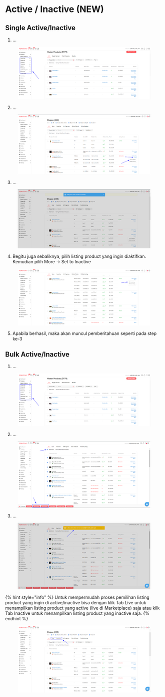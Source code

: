 # Active / Inactive (NEW)

## Single Active/Inactive

1. ...

<figure><img src="../../.gitbook/assets/image (38).png" alt=""><figcaption></figcaption></figure>

2. ...

<figure><img src="../../.gitbook/assets/image (35).png" alt=""><figcaption></figcaption></figure>

3. ...

<figure><img src="../../.gitbook/assets/image (27).png" alt=""><figcaption></figcaption></figure>

4. Begitu juga sebaliknya, pilih listing product yang ingin diaktifkan. Kemudian pilih More -> Set to Inactive

<figure><img src="../../.gitbook/assets/image (33).png" alt=""><figcaption></figcaption></figure>

5. Apabila berhasil, maka akan muncul pemberitahuan seperti pada step ke-3

## Bulk Active/Inactive

1. ...

<figure><img src="../../.gitbook/assets/image (22).png" alt=""><figcaption></figcaption></figure>

2. ...

<figure><img src="../../.gitbook/assets/image (42).png" alt=""><figcaption></figcaption></figure>

3. ...

<figure><img src="../../.gitbook/assets/image (24).png" alt=""><figcaption></figcaption></figure>

{% hint style="info" %}
Untuk mempermudah proses pemilihan listing product yang ingin di active/inactive bisa dengan klik Tab Live untuk menampilkan listing product yang active (live di Marketplace) saja atau kilk Tab Inactive untuk menampilkan listing product yang inactive saja.
{% endhint %}

<figure><img src="../../.gitbook/assets/image (55).png" alt=""><figcaption></figcaption></figure>
